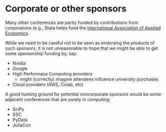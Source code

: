# Corporate or other sponsors

Many other conferences are partly funded by contributions from corporations
(e.g., Stata helps fund the [International Association of Applied Economics](https://easyconferences.eu/iaae2024/).

While we need to be careful not to be seen as endorsing the products of such sponsors,
it is not unreasonable to hope that we might be able to get some sponsorship funding
by, say:

- Nvidia
- Google
- High Performace Computing providers
  - might (correctly) imagine attendees influence university purchases
- Cloud providers (AWS, Colab, etc)

A good hunting ground for potential noncorporate sponsors would be
some adjacent conferences that are purely in computing:

- SciPy
- SSC
- PyData
- JuliaCon

